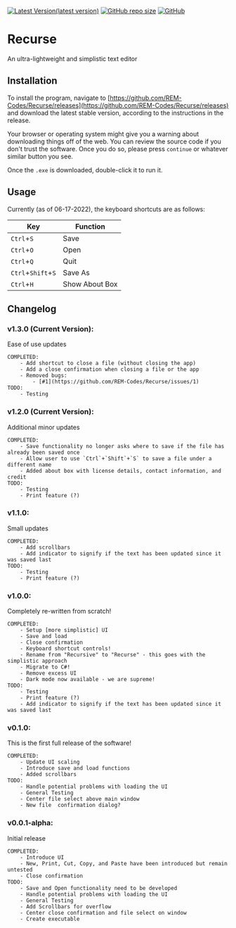 [![Latest Version(latest version)](https://img.shields.io/github/v/release/REM-Codes/Recurse?include_prereleases&label=latest%20release&style=for-the-badge)](https://github.com/REM-Codes/Recurse/releases)
[![GitHub repo size](https://img.shields.io/github/repo-size/REM-Codes/Recurse?style=for-the-badge)](https://github.com/REM-Codes/Recurse)
[![GitHub](https://img.shields.io/github/license/REM-Codes/Recurse?style=for-the-badge)](https://github.com/REM-Codes/Recurse/blob/main/LICENSE)

# **Recurse**
An ultra-lightweight and simplistic text editor

## Installation
To install the program, navigate to [https://github.com/REM-Codes/Recurse/releases](https://github.com/REM-Codes/Recurse/releases) and download the latest stable version, according to the instructions in the release.

Your browser or operating system might give you a warning about downloading things off of the web. You can review the source code if you don't trust the software. Once you do so, please press `continue` or whatever similar button you see. 

Once the `.exe` is downloaded, double-click it to run it.

## Usage
Currently (as of 06-17-2022), the keyboard shortcuts are as follows:

|Key|Function|
|---|---|
|`Ctrl`+`S`|Save|
|`Ctrl`+`O`|Open|
|`Ctrl`+`Q`|Quit|
|`Ctrl`+`Shift`+`S`|Save As|
|`Ctrl`+`H`|Show About Box|

## Changelog
### v1.3.0 (Current Version):
Ease of use updates
    
    COMPLETED:
        - Add shortcut to close a file (without closing the app)
        - Add a close confirmation when closing a file or the app
        - Removed bugs:
            - [#1](https://github.com/REM-Codes/Recurse/issues/1)
    TODO:
        - Testing

### v1.2.0 (Current Version):
Additional minor updates

    COMPLETED:
        - Save functionality no longer asks where to save if the file has already been saved once
        - Allow user to use `Ctrl`+`Shift`+`S` to save a file under a different name
        - Added about box with license details, contact information, and credit
    TODO:
        - Testing
        - Print feature (?)

### v1.1.0:
Small updates

    COMPLETED:
        - Add scrollbars
        - Add indicator to signify if the text has been updated since it was saved last
    TODO:
        - Testing
        - Print feature (?)

### v1.0.0:
Completely re-written from scratch!

    COMPLETED:
        - Setup [more simplistic] UI
        - Save and load
        - Close confirmation
        - Keyboard shortcut controls!
        - Rename from "Recursive" to "Recurse" - this goes with the simplistic approach
        - Migrate to C#!
        - Remove excess UI
        - Dark mode now available - we are supreme!
    TODO:
        - Testing
        - Print feature (?)
        - Add indicator to signify if the text has been updated since it was saved last

### v0.1.0:
This is the first full release of the software!

    COMPLETED:
        - Update UI scaling
        - Introduce save and load functions
        - Added scrollbars
    TODO:
        - Handle potential problems with loading the UI
        - General Testing
        - Center file select above main window
        - New file  confirmation dialog?

### v0.0.1-alpha:
Initial release

    COMPLETED:
        - Introduce UI
        - New, Print, Cut, Copy, and Paste have been introduced but remain untested
        - Close confirmation
    TODO:
        - Save and Open functionality need to be developed
        - Handle potential problems with loading the UI
        - General Testing
        - Add Scrollbars for overflow
        - Center close confirmation and file select on window
        - Create executable
